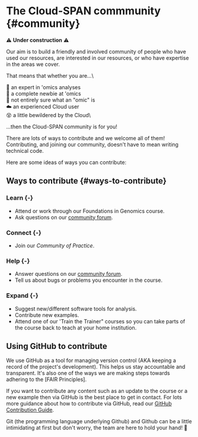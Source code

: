 # The Cloud-SPAN commmunity {#community}
⚠️ **Under construction** ⚠️

Our aim is to build a friendly and involved community of people who have used our resources, are interested in our resources, or who have expertise in the areas we cover.

That means that whether you are...\

🧬 an expert in 'omics analyses \
🤔 a complete newbie at 'omics \
🤷 not entirely sure what an "omic" is \
☁️ an experienced Cloud user\
😵 a little bewildered by the Cloud\

...then the Cloud-SPAN community is for you!

There are lots of ways to contribute and we welcome all of them! Contributing, and joining our community, doesn't have to mean writing technical code.

Here are some ideas of ways you can contribute:

## Ways to contribute {#ways-to-contribute}

### Learn {-}
- Attend or work through our Foundations in Genomics course.
- Ask questions on our [community forum](https://cloudspan.peerboard.com/).

### Connect {-}
- Join our *Community of Practice*.

### Help {-}
- Answer questions on our [community forum](https://cloudspan.peerboard.com/).
- Tell us about bugs or problems you encounter in the course.

### Expand {-}
- Suggest new/different software tools for analysis.
- Contribute new examples.
- Attend one of our 'Train the Trainer" courses so you can take parts of the course back to teach at your home institution.

## Using GitHub to contribute
We use GitHub as a tool for managing version control (AKA keeping a record of the project's development). This helps us stay accountable and transparent. It's also one of the ways we are making steps towards adhering to the [FAIR Principles].

If you want to contribute any content such as an update to the course or a new example then via GitHub is the best place to get in contact. For lots more guidance about how to contribute via GitHub, read our [GitHub Contribution Guide](https://github.com/Cloud-SPAN/CloudSPAN-handbook/blob/main/CONTRIBUTING.md).

Git (the programming language underlying Github) and Github can be a little intimidating at first but don't worry, the team are here to hold your hand! 🤝
